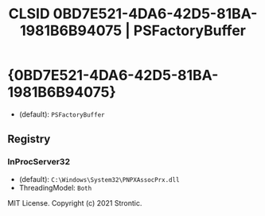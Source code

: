 ﻿---
title: "CLSID 0BD7E521-4DA6-42D5-81BA-1981B6B94075 | PSFactoryBuffer"
excerpt: What is COM-Object CLSID 0BD7E521-4DA6-42D5-81BA-1981B6B94075?
---

# {0BD7E521-4DA6-42D5-81BA-1981B6B94075}

* (default): `PSFactoryBuffer`

## Registry


### InProcServer32

* (default): `C:\Windows\System32\PNPXAssocPrx.dll`
* ThreadingModel: `Both`

MIT License. Copyright (c) 2021 Strontic.


